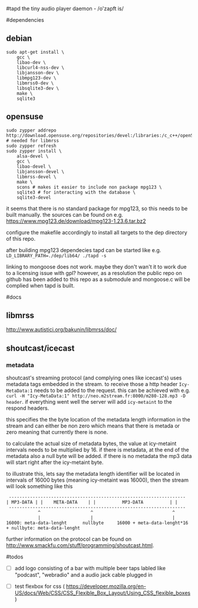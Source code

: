 #tapd
the tiny audio player daemon - /o'zapft is/

#dependencies

## debian
```
sudo apt-get install \
    gcc \
    libao-dev \
    libcurl4-nss-dev \
    libjansson-dev \
    libmpg123-dev \
    libmrss0-dev \
    libsqlite3-dev \
    make \
    sqlite3
```

## opensuse
```
sudo zypper addrepo http://download.opensuse.org/repositories/devel:/libraries:/c_c++/openSUSE_Factory/devel:libraries:c_c++.repo # needed for libmrss
sudo zypper refresh
sudo zypper install \
    alsa-devel \
    gcc \
    libao-devel \
    libjansson-devel \
    libmrss-devel \
    make \
    scons # makes it easier to include non package mpg123 \
    sqlite3 # for interacting with the database \
    sqlite3-devel
```

it seems that there is no standard package for mpg123, so this needs to be built manually.
the sources can be found on e.g. https://www.mpg123.de/download/mpg123-1.23.6.tar.bz2

configure the makefile accordingly to install all targets to the dep directory of this repo.

after building mpg123 dependecies tapd can be started like e.g. `LD_LIBRARY_PATH=./dep/lib64/ ./tapd -s`

linking to mongoose does not work. maybe they don't wan't it to work due to a licensing issue with gpl?
however, as a resolution the public repo on github has been added to this repo as a submodule and mongoose.c will be complied when tapd is built.

#docs

## libmrss
http://www.autistici.org/bakunin/libmrss/doc/

## shoutcast/icecast
### metadata
shoutcast's streaming protocol (and complying ones like icecast's) uses metadata tags embedded in the stream.
to receive those a http header `Icy-MetaData:1` needs to be added to the request. this can be achieved with e.g. `curl -H "Icy-MetaData:1" http://neo.m2stream.fr:8000/m280-128.mp3 -D header`. if everything went well the server will add `icy-metaint` to the respond headers.

this specifies the the byte location of the metadata length information in the stream and can either be non zero which means that there is metada or zero meaning that currently there is none.

to calculate the actual size of metadata bytes, the value at icy-metaint intervals needs to be multiplied by 16.
if there is metadata, at the end of the metadata also a null byte will be added. if there is no metadata the mp3 data will start right after the icy-metaint byte.

to illustrate this, lets say the metadata length identifier will be located in intervals of 16000 bytes (meaning icy-metaint was 16000), then the stream will look something like this

```
 -------------------------------------------------------------------
| MP3-DATA | |    META-DATA    | |          MP3-DATA          | |  
 -------------------------------------------------------------------
            ^                   ^                              ^
            |                   |                              |
16000: meta-data-lenght      nullbyte     16000 + meta-data-lenght*16 + nullbyte: meta-data-lenght

```

further information on the protocol can be found on http://www.smackfu.com/stuff/programming/shoutcast.html.

#todos

- [ ] add logo consisting of a bar with multiple beer taps labled like "podcast", "webradio" and a audio jack cable plugged in
- [ ] test flexbox for css ( https://developer.mozilla.org/en-US/docs/Web/CSS/CSS_Flexible_Box_Layout/Using_CSS_flexible_boxes )

